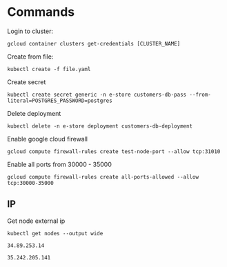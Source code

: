 # Commands

Login to cluster:

`gcloud container clusters get-credentials [CLUSTER_NAME]`

Create from file:

`kubectl create -f file.yaml`

Create secret

`kubectl create secret generic -n e-store customers-db-pass --from-literal=POSTGRES_PASSWORD=postgres`

Delete deployment

`kubectl delete -n e-store deployment customers-db-deployment`

Enable google cloud firewall

`gcloud compute firewall-rules create test-node-port --allow tcp:31010`

Enable all ports from 30000 - 35000

`gcloud compute firewall-rules create all-ports-allowed --allow tcp:30000-35000`

## IP

Get node external ip

`kubectl get nodes --output wide`

`34.89.253.14`

`35.242.205.141`

